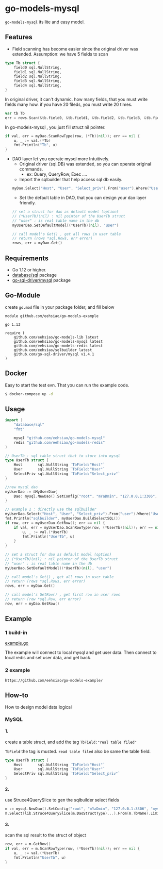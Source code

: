 # go-models-mysql
`go-models-mysql` its lite and easy model.

## Features
* Field scanning has become easier since the original driver was extended.
Assumption: we have 5 fields to scan
```go
type Tb struct {
	field0 sql.NullString,
	field1 sql.NullString,
	field2 sql.NullString,
	field3 sql.NullString,
	field4 sql.NullString,
}
```

In original driver, it can't dynamic. how many fields, that you must write fields many how. if you have 20 fileds, you must write 20 times.
```go
var tb Tb
err = rows.Scan(&tb.field0, &tb.field1, &tb.field2, &tb.field3, &tb.field4)
```

In go-models-mysql , you just fill struct nil pointer.
```go
if val, err = myDao.ScanRowType(row, (*Tb)(nil)); err == nil {
	u, _ := val.(*Tb)
	fmt.Println("Tb", u)
}
```

* DAO layer let you operate mysql more Intuitively.
	* Original driver (sql.DB) was extended, so you can operate original commands.
		* ex: Query, QueryRow, Exec ....
	* Import the sqlbuilder that help access sql db easily.
	```go
	myDao.Select("Host", "User", "Select_priv").From("user").Where("User='root'").Limit(1)
	```
	* Set the default table in DAO, that you can design your dao layer friendly.
	```go
	// set a struct for dao as default model (option)
	// (*UserTb)(nil) : nil pointer of the UserTb struct
	// "user" : is real table name in the db
	myUserDao.SetDefaultModel((*UserTb)(nil), "user")

	// call model's Get() , get all rows in user table
	// return (rows *sql.Rows, err error)
	rows, err = myDao.Get()
	```

## Requirements
* Go 1.12 or higher.
* [database/sql](https://golang.org/pkg/database/sql/) package
* [go-sql-driver/mysql](https://github.com/go-sql-driver/mysql) package

## Go-Module
create `go.mod` file in your package folder, and fill below
```
module github.com/eehsiao/go-models-example

go 1.13

require (
	github.com/eehsiao/go-models-lib latest
	github.com/eehsiao/go-models-mysql latest
	github.com/eehsiao/go-models-redis latest
	github.com/eehsiao/sqlbuilder latest
	github.com/go-sql-driver/mysql v1.4.1
)

```

## Docker
Easy to start the test evn. That you can run the example code.
```bash
$ docker-compose up -d
```

## Usage
```go
import (
    "database/sql"
	"fmt"

	mysql "github.com/eehsiao/go-models-mysql"
	redis "github.com/eehsiao/go-models-redis"
)

// UserTb : sql table struct that to store into mysql
type UserTb struct {
	Host       sql.NullString `TbField:"Host"`
	User       sql.NullString `TbField:"User"`
	SelectPriv sql.NullString `TbField:"Select_priv"`
}

//new mysql dao
myUserDao := &MyUserDao{
    Dao: mysql.NewDao().SetConfig("root", "mYaDmin", "127.0.0.1:3306", "mysql").OpenDB(),
}

// example 1 : directly use the sqlbuilder
myUserDao.Select("Host", "User", "Select_priv").From("user").Where("User='root'").Limit(1)
fmt.Println("sqlbuilder", myUserDao.BuildSelectSQL())
if row, err = myUserDao.GetRow(); err == nil {
    if val, err = myUserDao.ScanRowType(row, (*UserTb)(nil)); err == nil {
        u, _ := val.(*UserTb)
        fmt.Println("UserTb", u)
    }
}
    
// set a struct for dao as default model (option)
// (*UserTb)(nil) : nil pointer of the UserTb struct
// "user" : is real table name in the db
myUserDao.SetDefaultModel((*UserTb)(nil), "user")

// call model's Get() , get all rows in user table
// return (rows *sql.Rows, err error)
rows, err = myDao.Get()

// call model's GetRow() , get first row in user rows
// return (row *sql.Row, err error)
row, err = myDao.GetRow()

```

## Example
### 1 build-in
[example.go](https://github.com/eehsiao/go-models/blob/master/example/example.go)

The example will connect to local mysql and get user data.
Then connect to local redis and set user data, and get back.

### 2 example
`https://github.com/eehsiao/go-models-example/`


## How-to 
How to design model data logical
### MySQL
#### 1.
create a table struct, and add the tag `TbField:"real table filed"`

`TbField` the tag is musted. `read table filed` also be same the table field.
```go
type UserTb struct {
	Host       sql.NullString `TbField:"Host"`
	User       sql.NullString `TbField:"User"`
	SelectPriv sql.NullString `TbField:"Select_priv"`
}
```
#### 2.
use Struce4QuerySlice to gen the sqlbuilder select fields
```go
m := mysql.NewDao().SetConfig("root", "mYaDmin", "127.0.0.1:3306", "mysql").OpenDB()
m.Select(lib.Struce4QuerySlice(m.DaoStructType)...).From(m.TbName).Limit(3)
```
#### 3.
scan the sql result to the struct of object
```go
row, err = m.GetRow()
if val, err = m.ScanRowType(row, (*UserTb)(nil)); err == nil {
    u, _ := val.(*UserTb)
    fmt.Println("UserTb", u)
}
```
